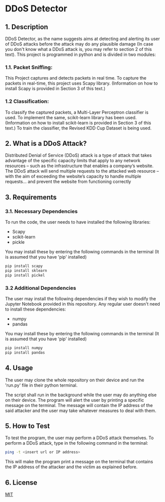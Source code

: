 # DDoS Detector

## 1. Description

DDoS Detector, as the name suggests aims at detecting and alerting its user of DDoS attacks before the attack may do any plausible damage (In case you don't know what a DDoS attack is, you may refer to section 2 of this text). This project is programmed in python and is divided in two modules:

### 1.1. Packet Sniffing:
 This Project captures and detects packets in real time. To capture the packets in real-time, this project uses Scapy library. (Information on how to install Scapy is provided in Section 3 of this text.) 

### 1.2 Classification:
To classify the captured packets, a Multi-Layer Perceptron classifier is used. To implement the same, scikit-learn library has been used. (Information on how to install scikit-learn is provided in Section 3 of this text.) To train the classifier, the Revised KDD Cup Dataset is being used. 

## 2. What is a DDoS Attack?

Distributed Denial of Service (DDoS) attack is a type of attack that takes advantage of the specific capacity limits that apply to any network resources – such as the infrastructure that enables a company’s website. The DDoS attack will send multiple requests to the attacked web resource – with the aim of exceeding the website’s capacity to handle multiple requests… and prevent the website from functioning correctly


##  3. Requirements

### 3.1. Necessary Dependencies
To run the code, the user needs to have installed the following libraries:
- Scapy
- scikit-learn
- pickle

You may install these by entering the following commands in the terminal (It is assumed that you have 'pip' installed)
```bash
pip install scapy
pip install sklearn
pip install pickel
```
### 3.2 Additional Dependencies
The user may install the following dependencies if they wish to modify the Jupyter Notebook provided in this repository. Any regular user doesn't need to install these dependencies:
- numpy
- pandas

You may install these by entering the following commands in the terminal (It is assumed that you have 'pip' installed)
```bash
pip install numpy
pip install pandas
```
## 4. Usage

The user may clone the whole repository on their device and run the 'run.py' file in their python terminal. 

The script shall run in the background while the user may do anything else on their device. The program will alert the user by printing a specific message on the terminal. The message will contain the IP address of the said attacker and the user may take whatever measures to deal with them.

## 5. How to Test
To test the program, the user may perform a DDoS attack themselves. 
To perform a DDoS attack, type in the following command in the terminal:
```bash
ping -t <insert url or IP address>
```

This will make the program print a message on the terminal that contains the IP address of the attacker and the victim as explained before.


## 6. License
[MIT](https://choosealicense.com/licenses/mit/)
